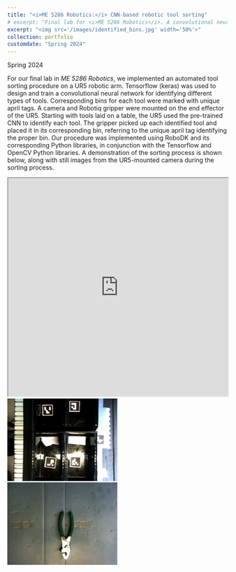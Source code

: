```yaml
---
title: "<i>ME 5286 Robotics:</i> CNN-based robotic tool sorting"
# excerpt: "Final lab for <i>ME 5286 Robotics</i>. A convolutional neural network-based tool sorting procedure, implemented on a UR5 robotic arm.<br/><img src='/images/identified_bins.jpg' width='50%'>"
excerpt: "<img src='/images/identified_bins.jpg' width='50%'>"
collection: portfolio
customdate: "Spring 2024"
---
```


<p class="page__date"><strong><i class="fa fa-fw fa-calendar" aria-hidden="true"></i> </strong>Spring 2024</p>

For our final lab in <i>ME 5286 Robotics</i>, we implemented an automated tool sorting procedure on a UR5 robotic arm. Tensorflow (keras) was used to design and train a convolutional neural network for identifying different types of tools. Corresponding bins for each tool were marked with unique april tags. A camera and Robotiq gripper were mounted on the end effector of the UR5. Starting with tools laid on a table, the UR5 used the pre-trained CNN to identify each tool. The gripper picked up each identified tool and placed it in its corresponding bin, referring to the unique april tag identifying the proper bin. Our procedure was implemented using RoboDK and its corresponding Python libraries, in conjunction with the Tensorflow and OpenCV Python libraries. A demonstration of the sorting process is shown below, along with still images from the UR5-mounted camera during the sorting process.

<iframe width="100%" height="500px" src="https://drive.google.com/file/d/1exLWsvlgdfYCr6B9uaJRwn-kgL4yVPbg/preview"></iframe>

<img src="/images/identified_bins.jpg" width="50%">

<img src="/images/identified_Pliers.jpg" width="50%">
